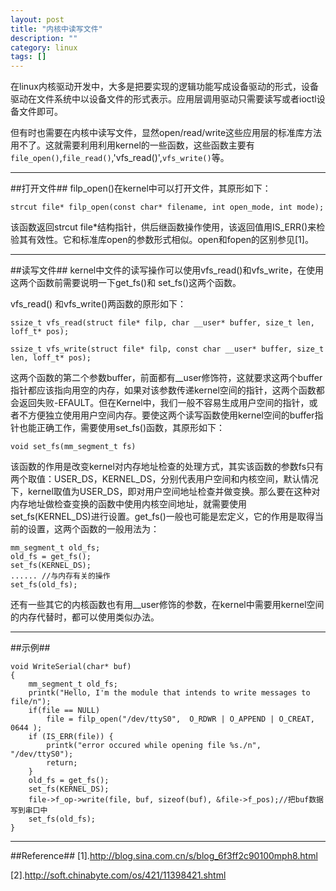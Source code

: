 ```yaml
---
layout: post
title: "内核中读写文件"
description: ""
category: linux
tags: []
---
```


在linux内核驱动开发中，大多是把要实现的逻辑功能写成设备驱动的形式，设备驱动在文件系统中以设备文件的形式表示。应用层调用驱动只需要读写或者ioctl设备文件即可。

但有时也需要在内核中读写文件，显然open/read/write这些应用层的标准库方法用不了。这就需要利用利用kernel的一些函数，这些函数主要有`file_open()`,`file_read()`,'vfs_read()',`vfs_write()`等。

----------------------------------------

##打开文件##
filp_open()在kernel中可以打开文件，其原形如下：

```strcut file* filp_open(const char* filename, int open_mode, int mode);```

该函数返回strcut file*结构指针，供后继函数操作使用，该返回值用IS_ERR()来检验其有效性。它和标准库open的参数形式相似。open和fopen的区别参见[1]。

--------------------------------------------------

##读写文件##
kernel中文件的读写操作可以使用vfs_read()和vfs_write，在使用这两个函数前需要说明一下get_fs()和 set_fs()这两个函数。

vfs_read() 和vfs_write()两函数的原形如下：
```
ssize_t vfs_read(struct file* filp, char __user* buffer, size_t len, loff_t* pos);

ssize_t vfs_write(struct file* filp, const char __user* buffer, size_t len, loff_t* pos);
```
这两个函数的第二个参数buffer，前面都有__user修饰符，这就要求这两个buffer指针都应该指向用空的内存，如果对该参数传递kernel空间的指针，这两个函数都会返回失败-EFAULT。但在Kernel中，我们一般不容易生成用户空间的指针，或者不方便独立使用用户空间内存。要使这两个读写函数使用kernel空间的buffer指针也能正确工作，需要使用set_fs()函数，其原形如下：

`void set_fs(mm_segment_t fs)`

该函数的作用是改变kernel对内存地址检查的处理方式，其实该函数的参数fs只有两个取值：USER_DS，KERNEL_DS，分别代表用户空间和内核空间，默认情况下，kernel取值为USER_DS，即对用户空间地址检查并做变换。那么要在这种对内存地址做检查变换的函数中使用内核空间地址，就需要使用set_fs(KERNEL_DS)进行设置。get_fs()一般也可能是宏定义，它的作用是取得当前的设置，这两个函数的一般用法为：

```
mm_segment_t old_fs;
old_fs = get_fs();
set_fs(KERNEL_DS);
...... //与内存有关的操作
set_fs(old_fs);
```
还有一些其它的内核函数也有用__user修饰的参数，在kernel中需要用kernel空间的内存代替时，都可以使用类似办法。

---------------------------------------------------
##示例##

```
void WriteSerial(char* buf)
{
    mm_segment_t old_fs;
    printk("Hello, I'm the module that intends to write messages to file/n");
    if(file == NULL)
        file = filp_open("/dev/ttyS0",  O_RDWR | O_APPEND | O_CREAT, 0644 );
    if (IS_ERR(file)) {
        printk("error occured while opening file %s./n", "/dev/ttyS0");
        return;
    }
    old_fs = get_fs();
    set_fs(KERNEL_DS);
    file->f_op->write(file, buf, sizeof(buf), &file->f_pos);//把buf数据写到串口中
    set_fs(old_fs);
}
```

----------------------------------------------------

##Reference##
[1].http://blog.sina.com.cn/s/blog_6f3ff2c90100mph8.html

[2].http://soft.chinabyte.com/os/421/11398421.shtml

